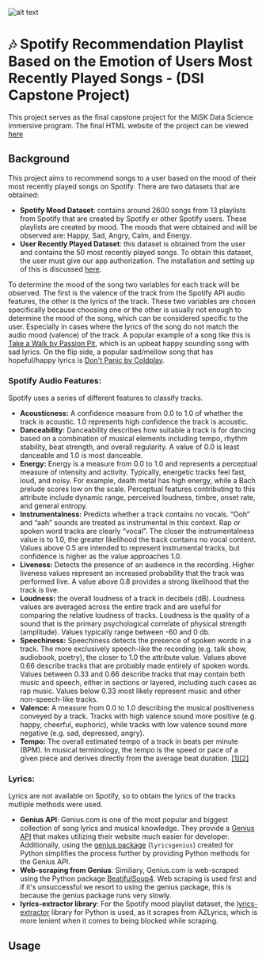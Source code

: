 ![alt text](https://djmag.com/sites/default/files/article/image/Header-1280x489%20%281%29_0.png)
# :notes: Spotify Recommendation Playlist Based on the Emotion of Users Most Recently Played Songs - (DSI Capstone Project)
This project serves as the final capstone project for the MiSK Data Science immersive program. The final HTML website of the project can be viewed [here](https://ayah-kamal.github.io/DS_Capstone_SpotifyRecommenderEmotion/spotifyRecommend.html)

## Background
This project aims to recommend songs to a user based on the mood of their most recently played songs on Spotify. There are two datasets that are obtained:
- **Spotify Mood Dataset**: contains around 2600 songs from 13 playlists from Spotify that are created by Spotify or other Spotify users. These playlists are created by mood. The moods that were obtained and will be observed are: Happy, Sad, Angry, Calm, and Energy. 
- **User Recently Played Dataset**: this dataset is obtained from the user and contains the 50 most recently played songs. To obtain this dataset, the user must give our app authorization. The installation and setting up of this is discussed [here](#usage).

To determine the mood of the song two variables for each track will be observed. The first is the valence of the track from the Spotify API audio features, the other is the lyrics of the track. These two variables are chosen specifically because choosing one or the other is usually not enough to determine the mood of the song, which can be considered specific to the user. Especially in cases where the lyrics of the song do not match the audio mood (valence) of the track. A popular example of a song like this is [Take a Walk by Passion Pit](https://www.youtube.com/watch?v=dZX6Q-Bj_xg), which is an upbeat happy sounding song with sad lyrics. On the flip side, a popular sad/mellow song that has hopeful/happy lyrics is [Don't Panic by Coldplay](https://www.youtube.com/watch?v=yWeuUwpEQfs).

### Spotify Audio Features:
Spotify uses a series of different features to classify tracks.
- **Acousticness:** A confidence measure from 0.0 to 1.0 of whether the track is acoustic. 1.0 represents high confidence the track is acoustic.
- **Danceability:** Danceability describes how suitable a track is for dancing based on a combination of musical elements including tempo, rhythm stability, beat strength, and overall regularity. A value of 0.0 is least danceable and 1.0 is most danceable.
- **Energy:** Energy is a measure from 0.0 to 1.0 and represents a perceptual measure of intensity and activity. Typically, energetic tracks feel fast, loud, and noisy. For example, death metal has high energy, while a Bach prelude scores low on the scale. Perceptual features contributing to this attribute include dynamic range, perceived loudness, timbre, onset rate, and general entropy.
- **Instrumentalness:** Predicts whether a track contains no vocals. “Ooh” and “aah” sounds are treated as instrumental in this context. Rap or spoken word tracks are clearly “vocal”. The closer the instrumentalness value is to 1.0, the greater likelihood the track contains no vocal content. Values above 0.5 are intended to represent instrumental tracks, but confidence is higher as the value approaches 1.0.
- **Liveness:** Detects the presence of an audience in the recording. Higher liveness values represent an increased probability that the track was performed live. A value above 0.8 provides a strong likelihood that the track is live.
- **Loudness:** the overall loudness of a track in decibels (dB). Loudness values are averaged across the entire track and are useful for comparing the relative loudness of tracks. Loudness is the quality of a sound that is the primary psychological correlate of physical strength (amplitude). Values typically range between -60 and 0 db.
- **Speechiness:** Speechiness detects the presence of spoken words in a track. The more exclusively speech-like the recording (e.g. talk show, audiobook, poetry), the closer to 1.0 the attribute value. Values above 0.66 describe tracks that are probably made entirely of spoken words. Values between 0.33 and 0.66 describe tracks that may contain both music and speech, either in sections or layered, including such cases as rap music. Values below 0.33 most likely represent music and other non-speech-like tracks.
- **Valence:** A measure from 0.0 to 1.0 describing the musical positiveness conveyed by a track. Tracks with high valence sound more positive (e.g. happy, cheerful, euphoric), while tracks with low valence sound more negative (e.g. sad, depressed, angry).
- **Tempo:** The overall estimated tempo of a track in beats per minute (BPM). In musical terminology, the tempo is the speed or pace of a given piece and derives directly from the average beat duration. [[1]](https://developer.spotify.com/discover/)[[2]](https://developer.spotify.com/documentation/web-api/reference/#/operations/get-audio-features)

### Lyrics:
Lyrics are not available on Spotify, so to obtain the lyrics of the tracks mutliple methods were used. 
- **Genius API**: Genius.com is one of the most popular and biggest collection of song lyrics and musical knowledge. They provide a [Genius API](https://docs.genius.com/) that makes utilizing their website much easier for developer. Additionally, using the [genius package](https://pypi.org/project/lyricsgenius/) (`lyricsgenius`) created for Python simplifies the process further by providing Python methods for the Genius API.
- **Web-scraping from Genius**: Similiary, Genius.com is web-scraped using the Python package [BeatifulSoup4](https://pypi.org/project/beautifulsoup4/). Web scraping is used first and if it's unsuccessful we resort to using the genius package, this is because the genius package runs very slowly. 
- **lyrics-extractor library**: For the Spotify mood playlist dataset, the [lyrics-extractor](https://pypi.org/project/lyrics-extractor/) library for Python is used, as it scrapes from AZLyrics, which is more lenient when it comes to being blocked while scraping. 

## Usage
